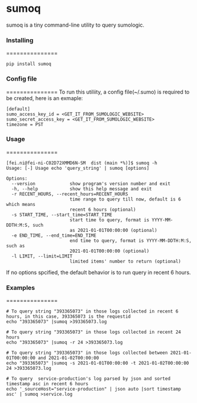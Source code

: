 sumoq
===============
sumoq is a tiny command-line utility to query sumologic.

### Installing
===============
```
pip install sumoq
```

### Config file
===============
To run this utiliity, a config file(~/.sumo) is required to be created, here is an exmaple:
```
[default]
sumo_access_key_id = <GET_IT_FROM_SUMOLOGIC_WEBSITE>
sumo_secret_access_key = <GET_IT_FROM_SUMOLOGIC_WEBSITE>
timezone = PST
```

### Usage
===============

```
[fei.ni@fei-ni-C02D72XMMD6N-SM  dist (main *%)]$ sumoq -h
Usage: [-] Usage echo 'query_string' | sumoq [options]

Options:
  --version             show program's version number and exit
  -h, --help            show this help message and exit
  -r RECENT_HOURS, --recent_hours=RECENT_HOURS
                        time range to query till now, default is 6 which means
                        recent 6 hours (optional)
  -s START_TIME, --start_time=START_TIME
                        start time to query, format is YYYY-MM-DDTH:M:S, such
                        as 2021-01-01T00:00:00 (optional)
  -e END_TIME, --end_time=END_TIME
                        end time to query, format is YYYY-MM-DDTH:M:S, such as
                        2021-01-01T00:00:00 (optional)
  -l LIMIT, --limit=LIMIT
                        limited items' number to return (optional)
```

If no options spcified, the default behavior is to run query in recent 6 hours.

### Examples
===============

```
# To query string "393365073" in those logs collected in recent 6 hours, in this case, 393365073 is the requestid
echo "393365073" |sumoq >393365073.log

# To query string "393365073" in those logs collected in recent 24 hours
echo "393365073" |sumoq -r 24 >393365073.log

# To query string "393365073" in those logs collected between 2021-01-01T00:00:00 and 2021-01-02T00:00:00
echo "393365073" |sumoq -s 2021-01-01T00:00:00 -t 2021-01-02T00:00:00 24 >393365073.log

# To query  service-production's log parsed by json and sorted timestamp asc in recent 6 hours
echo '_sourceHost="service-production" | json auto |sort timestamp asc' | sumoq >service.log
```
